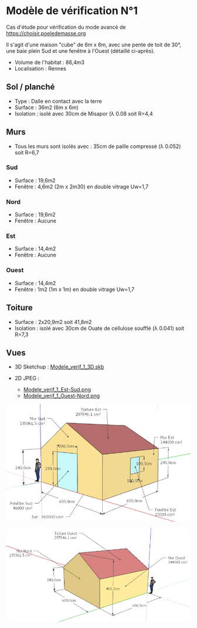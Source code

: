 # Modèle de vérification N°1

Cas d'étude pour vérification du mode avancé de https://choisir.poeledemasse.org 

Il s'agit d'une maison "cube" de 6m x 6m, avec une pente de toit de 30°, une baie plein Sud et une fenêtre à l'Ouest (détaillé ci-après).

* Volume de l'habitat : 86,4m3
* Localisation :  Rennes

## Sol / planché

* Type : Dalle en contact avec la terre
* Surface : 36m2 (6m x 6m)
* Isolation : isolé avec 30cm de Misapor (λ 0.08 soit R=4,4

## Murs

* Tous les murs sont isolés avec : 35cm de paille compressé (λ 0.052) soit R=6,7

### Sud

* Surface : 19,6m2
* Fenêtre : 4,6m2 (2m x 2m30) en double vitrage Uw=1,7

### Nord

* Surface : 19,6m2
* Fenêtre : Aucune

### Est

* Surface : 14,4m2
* Fenêtre : Aucune

### Ouest

* Surface : 14,4m2
* Fenêtre : 1m2 (1m x 1m) en double vitrage Uw=1,7

## Toiture

* Surface : 2x20,9m2 soit 41,8m2
* Isolation : isolé avec 30cm de Ouate de cellulose soufflé  (λ 0.041) soit R=7,3

## Vues

* 3D Sketchup : [Modele_verif_1_3D.skb](Modele_verif_1_3D.skb)

* 2D JPEG : 
  * [Modele_verif_1_Est-Sud.png](Modele_verif_1_Est-Sud.png)
  * [Modele_verif_1_Ouest-Nord.png](Modele_verif_1_Ouest-Nord.png)

![](Modele_verif_1_Est-Sud.png)

![](Modele_verif_1_Ouest-Nord.png)